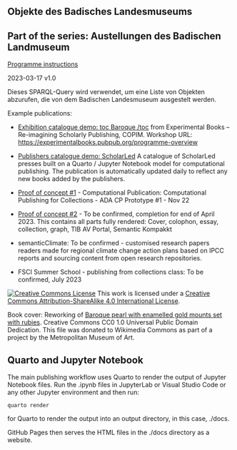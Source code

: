 ## Objekte des Badisches Landesmuseums

## Part of the series: Austellungen des Badischen Landmuseum

[Programme instructions](https://nfdi4culture.github.io/class-ADA-CP-pipeline/)

2023-03-17 v1.0


Dieses SPARQL-Query wird verwendet, um eine Liste von Objekten abzurufen, die von dem Badischen Landesmuseum ausgestelt werden.

Example publications:

- [Exhibition catalogue demo: toc Baroque /toc](https://nfdi4culture.github.io/experimental-books-workshop/) from Experimental Books – Re-imagining Scholarly Publishing, COPIM. Workshop URL: https://experimentalbooks.pubpub.org/programme-overview

- [Publishers catalogue demo: ScholarLed](https://simonxix.github.io/scholarled_catalogue/) A catalogue of ScholarLed presses built on a Quarto / Jupyter Notebook model for computational publishing. The publication is automatically updated daily to reflect any new books added by the publishers.

- [Proof of concept #1](https://nfdi4culture.github.io/cp4c/) - Computational Publication: Computational Publishing for Collections - ADA CP Prototype #1 - Nov 22

- [Proof of concept #2](https://nfdi4culture.github.io/art_catalogue_test/) - To be confirmed, completion for end of April 2023. This contains all parts fully rendered: Cover, colophon, essay, collection, graph, TIB AV Portal, Semantic Kompakkt

- semanticClimate: To be confirmed - customised research papers readers made for regional climate change action plans based on IPCC reports and sourcing content from open research repositories.

- FSCI Summer School - publishing from collections class: To be confirmed, July 2023

<a rel="license" href="http://creativecommons.org/licenses/by-sa/4.0/"><img alt="Creative Commons License" style="border-width:0" src="https://i.creativecommons.org/l/by-sa/4.0/88x31.png" /></a> This work is licensed under a <a rel="license" href="http://creativecommons.org/licenses/by-sa/4.0/">Creative Commons Attribution-ShareAlike 4.0 International License</a>.

Book cover: Reworking of [Baroque pearl with enamelled gold mounts set with rubies](https://en.wikipedia.org/wiki/File:Pendant_in_the_form_of_a_siren_MET_DT7173.jpg). Creative Commons CC0 1.0 Universal Public Domain Dedication. This file was donated to Wikimedia Commons as part of a project by the Metropolitan Museum of Art.

## Quarto and Jupyter Notebook

The main publishing workflow uses Quarto to render the output of Jupyter Notebook files. Run the .ipynb files in JupyterLab or Visual Studio Code or any other Jupyter environment and then run:

`quarto render`

for Quarto to render the output into an output directory, in this case, ./docs. 

GitHub Pages then serves the HTML files in the ./docs directory as a website. 
